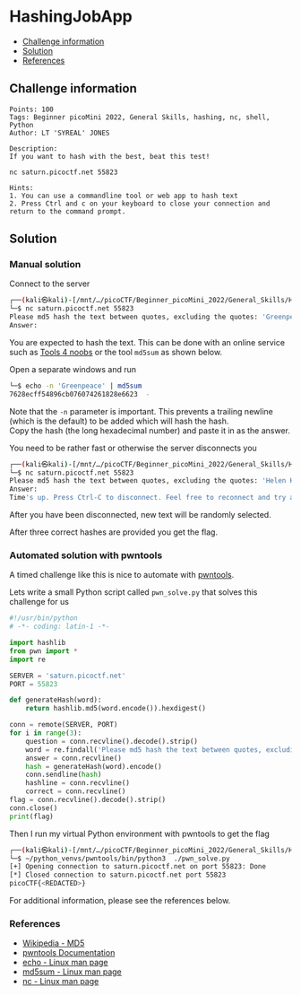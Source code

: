 # HashingJobApp

- [Challenge information](#challenge-information)
- [Solution](#solution)
- [References](#references)

## Challenge information
```
Points: 100
Tags: Beginner picoMini 2022, General Skills, hashing, nc, shell, Python
Author: LT 'SYREAL' JONES

Description:
If you want to hash with the best, beat this test!

nc saturn.picoctf.net 55823

Hints:
1. You can use a commandline tool or web app to hash text
2. Press Ctrl and c on your keyboard to close your connection and return to the command prompt.
```

## Solution

### Manual solution

Connect to the server
```bash
┌──(kali㉿kali)-[/mnt/…/picoCTF/Beginner_picoMini_2022/General_Skills/HashingJobApp]
└─$ nc saturn.picoctf.net 55823
Please md5 hash the text between quotes, excluding the quotes: 'Greenpeace'
Answer: 
```

You are expected to hash the text. This can be done with an online service such as [Tools 4 noobs](https://www.tools4noobs.com/online_tools/hash/) or the tool `md5sum` as shown below.

Open a separate windows and run
```bash
└─$ echo -n 'Greenpeace' | md5sum                                                  
7628ecff54896cb076074261828e6623  -
```

Note that the `-n` parameter is important. This prevents a trailing newline (which is the default) to be added which will hash the hash.  
Copy the hash (the long hexadecimal number) and paste it in as the answer.

You need to be rather fast or otherwise the server disconnects you
```bash
┌──(kali㉿kali)-[/mnt/…/picoCTF/Beginner_picoMini_2022/General_Skills/HashingJobApp]
└─$ nc saturn.picoctf.net 55823
Please md5 hash the text between quotes, excluding the quotes: 'Helen Keller'
Answer: 
Time's up. Press Ctrl-C to disconnect. Feel free to reconnect and try again.
```

After you have been disconnected, new text will be randomly selected.

After three correct hashes are provided you get the flag.

### Automated solution with pwntools

A timed challenge like this is nice to automate with [pwntools](https://docs.pwntools.com/en/stable/index.html).

Lets write a small Python script called `pwn_solve.py` that solves this challenge for us
```python
#!/usr/bin/python
# -*- coding: latin-1 -*-

import hashlib
from pwn import *
import re

SERVER = 'saturn.picoctf.net'
PORT = 55823

def generateHash(word): 
    return hashlib.md5(word.encode()).hexdigest()

conn = remote(SERVER, PORT)
for i in range(3):
    question = conn.recvline().decode().strip()
    word = re.findall('Please md5 hash the text between quotes, excluding the quotes: \'(.*)\'', question)[0]
    answer = conn.recvline()
    hash = generateHash(word).encode()
    conn.sendline(hash)
    hashline = conn.recvline()
    correct = conn.recvline()
flag = conn.recvline().decode().strip()
conn.close()
print(flag)
```

Then I run my virtual Python environment with pwntools to get the flag
```bash
┌──(kali㉿kali)-[/mnt/…/picoCTF/Beginner_picoMini_2022/General_Skills/HashingJobApp]
└─$ ~/python_venvs/pwntools/bin/python3  ./pwn_solve.py
[+] Opening connection to saturn.picoctf.net on port 55823: Done
[*] Closed connection to saturn.picoctf.net port 55823
picoCTF{<REDACTED>}
```

For additional information, please see the references below.

### References

- [Wikipedia - MD5](https://en.wikipedia.org/wiki/MD5)
- [pwntools Documentation](https://docs.pwntools.com/en/stable/index.html)
- [echo - Linux man page](https://linux.die.net/man/1/echo)
- [md5sum - Linux man page](https://linux.die.net/man/1/md5sum)
- [nc - Linux man page](https://linux.die.net/man/1/nc)
